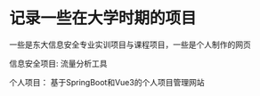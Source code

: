 <h1>记录一些在大学时期的项目</h1>
一些是东大信息安全专业实训项目与课程项目，一些是个人制作的网页

信息安全项目:
流量分析工具

个人项目：
基于SpringBoot和Vue3的个人项目管理网站
